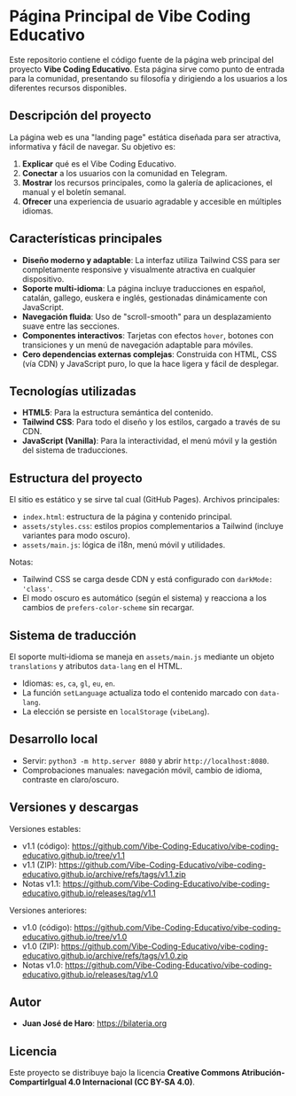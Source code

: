 # Página Principal de Vibe Coding Educativo

Este repositorio contiene el código fuente de la página web principal del proyecto **Vibe Coding Educativo**. Esta página sirve como punto de entrada para la comunidad, presentando su filosofía y dirigiendo a los usuarios a los diferentes recursos disponibles.

## Descripción del proyecto

La página web es una "landing page" estática diseñada para ser atractiva, informativa y fácil de navegar. Su objetivo es:

1.  **Explicar** qué es el Vibe Coding Educativo.
2.  **Conectar** a los usuarios con la comunidad en Telegram.
3.  **Mostrar** los recursos principales, como la galería de aplicaciones, el manual y el boletín semanal.
4.  **Ofrecer** una experiencia de usuario agradable y accesible en múltiples idiomas.

## Características principales

* **Diseño moderno y adaptable**: La interfaz utiliza Tailwind CSS para ser completamente responsive y visualmente atractiva en cualquier dispositivo.
* **Soporte multi-idioma**: La página incluye traducciones en español, catalán, gallego, euskera e inglés, gestionadas dinámicamente con JavaScript.
* **Navegación fluida**: Uso de "scroll-smooth" para un desplazamiento suave entre las secciones.
* **Componentes interactivos**: Tarjetas con efectos `hover`, botones con transiciones y un menú de navegación adaptable para móviles.
* **Cero dependencias externas complejas**: Construida con HTML, CSS (vía CDN) y JavaScript puro, lo que la hace ligera y fácil de desplegar.

## Tecnologías utilizadas

* **HTML5**: Para la estructura semántica del contenido.
* **Tailwind CSS**: Para todo el diseño y los estilos, cargado a través de su CDN.
* **JavaScript (Vanilla)**: Para la interactividad, el menú móvil y la gestión del sistema de traducciones.

## Estructura del proyecto

El sitio es estático y se sirve tal cual (GitHub Pages). Archivos principales:

* `index.html`: estructura de la página y contenido principal.
* `assets/styles.css`: estilos propios complementarios a Tailwind (incluye variantes para modo oscuro).
* `assets/main.js`: lógica de i18n, menú móvil y utilidades.

Notas:
- Tailwind CSS se carga desde CDN y está configurado con `darkMode: 'class'`.
- El modo oscuro es automático (según el sistema) y reacciona a los cambios de `prefers-color-scheme` sin recargar.

## Sistema de traducción

El soporte multi‑idioma se maneja en `assets/main.js` mediante un objeto `translations` y atributos `data-lang` en el HTML.

- Idiomas: `es`, `ca`, `gl`, `eu`, `en`.
- La función `setLanguage` actualiza todo el contenido marcado con `data-lang`.
- La elección se persiste en `localStorage` (`vibeLang`).

## Desarrollo local

- Servir: `python3 -m http.server 8080` y abrir `http://localhost:8080`.
- Comprobaciones manuales: navegación móvil, cambio de idioma, contraste en claro/oscuro.

## Versiones y descargas

Versiones estables:

- v1.1 (código): https://github.com/Vibe-Coding-Educativo/vibe-coding-educativo.github.io/tree/v1.1
- v1.1 (ZIP): https://github.com/Vibe-Coding-Educativo/vibe-coding-educativo.github.io/archive/refs/tags/v1.1.zip
- Notas v1.1: https://github.com/Vibe-Coding-Educativo/vibe-coding-educativo.github.io/releases/tag/v1.1

Versiones anteriores:

- v1.0 (código): https://github.com/Vibe-Coding-Educativo/vibe-coding-educativo.github.io/tree/v1.0
- v1.0 (ZIP): https://github.com/Vibe-Coding-Educativo/vibe-coding-educativo.github.io/archive/refs/tags/v1.0.zip
- Notas v1.0: https://github.com/Vibe-Coding-Educativo/vibe-coding-educativo.github.io/releases/tag/v1.0

## Autor

* **Juan José de Haro**: <https://bilateria.org>

## Licencia

Este proyecto se distribuye bajo la licencia **Creative Commons Atribución-CompartirIgual 4.0 Internacional (CC BY-SA 4.0)**.
